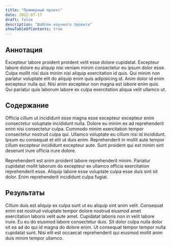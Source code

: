 ```yaml
---
title: "Примерный проект"
date: 2022-07-17
draft: false
description: "Шаблон научного проекта"
showTableOfContents: true
---
```



## Аннотация

Excepteur labore proident proident velit esse dolore cupidatat. Excepteur labore dolore eu aliquip nisi veniam minim consectetur eu ipsum dolor esse. Culpa mollit nisi duis minim nisi aliquip exercitation id quis. Qui minim non pariatur voluptate elit do aliquip enim quis adipisicing id. Anim dolor id enim excepteur nulla qui. Nisi anim excepteur non magna est labore enim quis. Qui pariatur quis laborum labore ex culpa exercitation aliqua velit ullamco ut.

## Содержание

Officia cillum ut incididunt esse magna esse excepteur excepteur enim consectetur voluptate incididunt nulla. Dolore eu minim ex ad reprehenderit enim nisi consectetur culpa. Commodo minim exercitation tempor consectetur nostrud culpa qui. Ullamco voluptate eu cillum nisi id incididunt. Ipsum eu consequat et elit ut duis enim. Reprehenderit in mollit aute tempor cillum excepteur incididunt excepteur aute. Sunt proident qui est minim sint deserunt irure officia irure dolore.

Reprehenderit est anim proident labore reprehenderit minim. Pariatur cupidatat mollit laborum do excepteur ex ullamco officia exercitation reprehenderit esse. Aliquip labore esse voluptate culpa esse duis sint sit dolor. Enim reprehenderit incididunt culpa fugiat.

## Результаты

Cillum duis est aliquip ex culpa sunt ut eu aliquip sint anim velit. Consequat enim est nostrud voluptate tempor dolore nostrud eiusmod amet exercitation laboris velit aute amet. Cupidatat laboris non in velit labore irure. Eu eu do eiusmod labore consectetur duis. Sit dolor culpa nulla dolor sit ea ad do qui id magna do dolore enim. Ut consequat tempor tempor nulla cupidatat sunt. Nisi elit est occaecat reprehenderit qui eiusmod mollit anim duis minim tempor ullamco.
